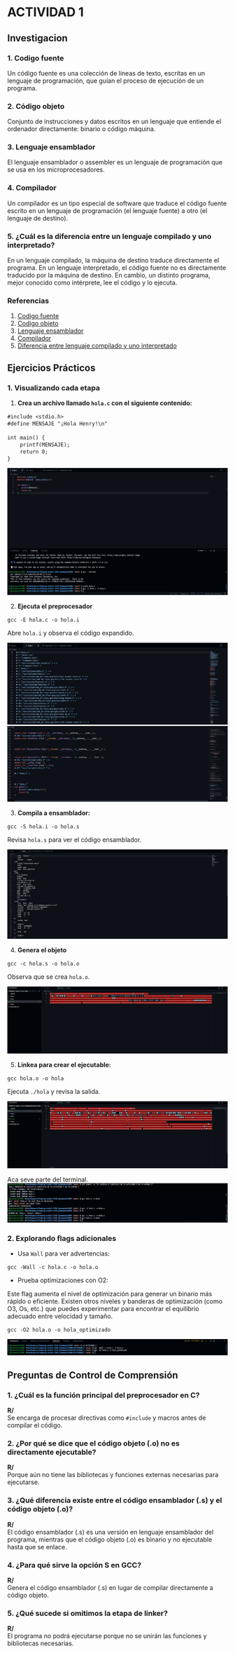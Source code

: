 # ACTIVIDAD 1

## Investigacion 

### 1. Codigo fuente
Un código fuente es una colección de líneas de texto, escritas en un lenguaje de programación, que guían el proceso de ejecución de un programa.  

### 2. Código objeto
Conjunto de instrucciones y datos escritos en un lenguaje que entiende el ordenador directamente: binario o código máquina.  

### 3. Lenguaje ensamblador
El lenguaje ensamblador o assembler es un lenguaje de programación que se usa en los microprocesadores.   
 
### 4. Compilador
Un compilador es un tipo especial de software que traduce el código fuente escrito en un lenguaje de programación (el lenguaje fuente) a otro (el lenguaje de destino).  

### 5. ¿Cuál es la diferencia entre un lenguaje compilado y uno interpretado?
En un lenguaje compilado, la máquina de destino traduce directamente el programa. En un lenguaje interpretado, el código fuente no es directamente traducido por la máquina de destino. En cambio, un distinto programa, mejor conocido como intérprete, lee el código y lo ejecuta.   

### Referencias
1. [Codigo fuente](https://www.ceupe.com/blog/codigo-fuente.html#:~:text=Un%20c%C3%B3digo%20fuente%20es%20una,lo%20es%20para%20las%20m%C3%A1quinas.)
2. [Codigo objeto](https://es.wikipedia.org/wiki/C%C3%B3digo_objeto#:~:text=C%C3%B3digo%20objeto%3A%20Conjunto%20de%20instrucciones,de%20la%20plataforma%20de%20ejecuci%C3%B3n.)
3. [Lenguaje ensamblador](https://es.wikipedia.org/wiki/Lenguaje_ensamblador)
4. [Compilador](https://www.ninjaone.com/es/it-hub/it-service-management/que-es-un-compilador/#:~:text=Un%20compilador%20es%20un%20tipo,(el%20lenguaje%20de%20destino).)
5. [Diferencia entre lenguaje compilado y uno interpretado](https://www.freecodecamp.org/espanol/news/lenguajes-compilados-vs-interpretados/)

##  Ejercicios Prácticos

### 1. Visualizando cada etapa

1. **Crea un archivo llamado `hola.c` con el siguiente contenido:**
```
#include <stdio.h>
#define MENSAJE "¡Hola Henry!\n"

int main() {
    printf(MENSAJE);
    return 0;
}
```
![C](IMAGENES/C.png)

2. **Ejecuta el preprocesador**  
```
gcc -E hola.c -o hola.i
```
Abre `hola.i` y observa el código expandido.
   
![I](IMAGENES/I.png)
![i](IMAGENES/i.png)

3. **Compila a ensamblador:**  
 ```
 gcc -S hola.i -o hola.s
```  
Revisa `hola.s` para ver el código ensamblador.  

![S](IMAGENES/S.png)

4. **Genera el objeto**
```
gcc -c hola.s -o hola.o
```
Observa que se crea `hola.o`.

![O](IMAGENES/O.png)

5. **Linkea para crear el ejecutable:**
```
gcc hola.o -o hola
```
Ejecuta `./hola` y revisa la salida.

![hola](IMAGENES/hola.png)

Aca seve parte del terminal.  
![Terminal](IMAGENES/terminal.png)

  
### 2. Explorando flags adicionales
- Usa `Wall` para ver advertencias:
```
gcc -Wall -c hola.c -o hola.o
```
- Prueba optimizaciones con O2:  

Este flag aumenta el nivel de optimización para generar un binario más rápido o eficiente. Existen otros niveles y banderas de optimización (como O3, Os, etc.) que puedes experimentar para encontrar el equilibrio adecuado entre velocidad y tamaño.  
```
gcc -O2 hola.o -o hola_optimizado
```
![2](IMAGENES/2.png)

## Preguntas de Control de Comprensión
 ### 1. ¿Cuál es la función principal del preprocesador en C?
 **R/**   
Se encarga de procesar directivas como ``#include`` y macros antes de compilar el código.  

 ### 2. ¿Por qué se dice que el código objeto (.o) no es directamente ejecutable?
 **R/**   
 Porque aún no tiene las bibliotecas y funciones externas necesarias para ejecutarse.  
 
 ### 3. ¿Qué diferencia existe entre el código ensamblador (.s) y el código objeto (.o)?
  **R/**    
  El código ensamblador (.s) es una versión en lenguaje ensamblador del programa, mientras que el código objeto (.o) es binario y no ejecutable hasta que se enlace.  
 
 ### 4. ¿Para qué sirve la opción S en GCC?
  **R/**   
  Genera el código ensamblador (.s) en lugar de compilar directamente a código objeto.  
 
 ### 5. ¿Qué sucede si omitimos la etapa de linker?
 **R/**   
 El programa no podrá ejecutarse porque no se unirán las funciones y bibliotecas necesarias.  
 